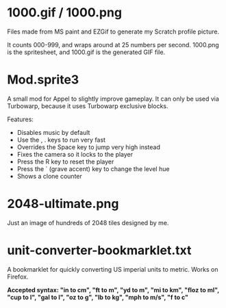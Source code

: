 # 1000.gif / 1000.png

Files made from MS paint and EZGif to generate my Scratch profile picture.

It counts 000-999, and wraps around at 25 numbers per second. 1000.png is the spritesheet, and 1000.gif is the generated GIF file.

# Mod.sprite3

A small mod for Appel to slightly improve gameplay. It can only be used via Turbowarp, because it uses Turbowarp exclusive blocks.

Features:
* Disables music by default
* Use the , . keys to run very fast
* Overrides the Space key to jump very high instead
* Fixes the camera so it locks to the player
* Press the R key to reset the player
* Press the ` (grave accent) key to change the level hue
* Shows a clone counter

# 2048-ultimate.png

Just an image of hundreds of 2048 tiles designed by me.

# unit-converter-bookmarklet.txt

A bookmarklet for quickly converting US imperial units to metric. Works on Firefox.

**Accepted syntax: "in to cm", "ft to m", "yd to m", "mi to km", "floz to ml", "cup to l", "gal to l", "oz to g", "lb to kg", "mph to m/s", "f to c"**
